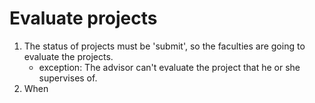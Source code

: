 # Evaluate projects

1. The status of projects must be 'submit', so the faculties are going to evaluate the projects.
   - exception: The advisor can't evaluate the project that he or she supervises of.
2. When 
   

[//]: # (1. The details of projects:)

[//]: # (    - Show the ID of the project)

[//]: # (    - Show the name of the title)

[//]: # (    - Show the ID of the leader)

[//]: # (    - Show the ID of the members &#40;not require&#41;)

[//]: # (    - Show the details of the projects)

[//]: # (    - Check the status of projects &#40;ex. Project.Status = submit&#41;)

[//]: # ()
[//]: # (2. If the projects show all data above, all faculties will evaluate the projects.)

[//]: # (3. If the projects were approved by at least 2 faculties, the advisor will raise the status of the projects to be 'completed'.)
